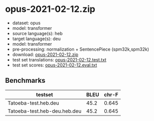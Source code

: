 # opus-2021-02-12.zip

* dataset: opus
* model: transformer
* source language(s): heb
* target language(s): deu
* model: transformer
* pre-processing: normalization + SentencePiece (spm32k,spm32k)
* download: [opus-2021-02-12.zip](https://object.pouta.csc.fi/Tatoeba-MT-models/heb-deu/opus-2021-02-12.zip)
* test set translations: [opus-2021-02-12.test.txt](https://object.pouta.csc.fi/Tatoeba-MT-models/heb-deu/opus-2021-02-12.test.txt)
* test set scores: [opus-2021-02-12.eval.txt](https://object.pouta.csc.fi/Tatoeba-MT-models/heb-deu/opus-2021-02-12.eval.txt)

## Benchmarks

| testset               | BLEU  | chr-F |
|-----------------------|-------|-------|
| Tatoeba-test.heb.deu 	| 45.2 	| 0.645 |
| Tatoeba-test.heb-deu.heb.deu 	| 45.2 	| 0.645 |

